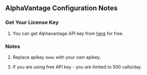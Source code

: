 ## AlphaVantage Configuration Notes

### Get Your License Key
1.  You can get Alphavantage API key from [here](https://www.alphavantage.co/support/#api-key) for free.

### Notes
2. Replace apikey `demo` with your own apikey.

3. If you are using free API key - you are limited to 500 calls/day.
